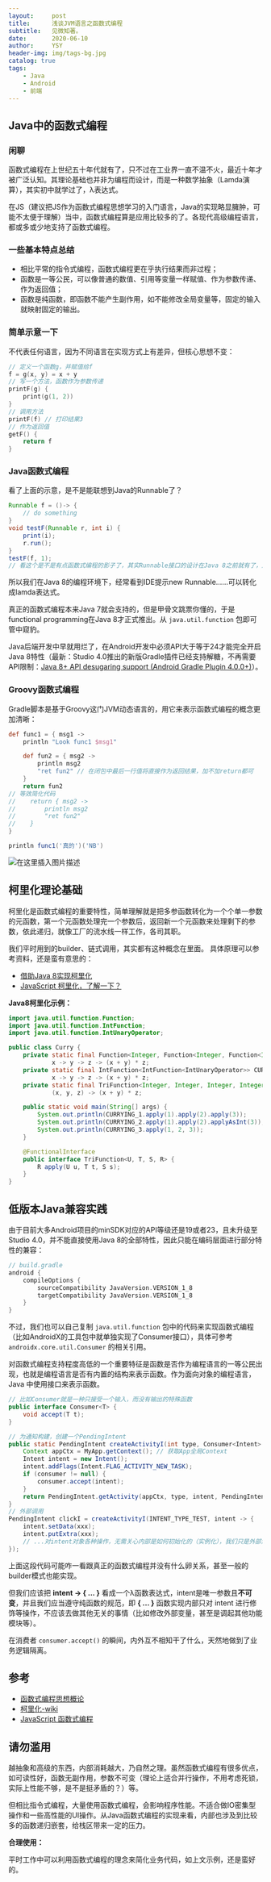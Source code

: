 ```yaml
---
layout:     post
title:      浅谈JVM语言之函数式编程
subtitle:   见微知著。
date:       2020-06-10
author:     YSY
header-img: img/tags-bg.jpg
catalog: true
tags:
    - Java
    - Android
    - 前端
---
```


## Java中的函数式编程

### 闲聊

函数式编程在上世纪五十年代就有了，只不过在工业界一直不温不火，最近十年才被广泛认知。其理论基础也并非为编程而设计，而是一种数学抽象（Lamda演算），其实初中就学过了，λ表达式。

在JS（建议把JS作为函数式编程思想学习的入门语言，Java的实现略显臃肿，可能不太便于理解）当中，函数式编程算是应用比较多的了。各现代高级编程语言，都或多或少地支持了函数式编程。

### 一些基本特点总结

- 相比平常的指令式编程，函数式编程更在乎执行结果而非过程；
- 函数是一等公民，可以像普通的数值、引用等变量一样赋值、作为参数传递、作为返回值；
- 函数是纯函数，即函数不能产生副作用，如不能修改全局变量等，固定的输入就映射固定的输出。

### 简单示意一下

不代表任何语言，因为不同语言在实现方式上有差异，但核心思想不变：

```c
// 定义一个函数g，并赋值给f
f = g(x, y) = x + y
// 写一个方法，函数作为参数传递
printF(g) {
    print(g(1, 2))
}
// 调用方法
printF(f) // 打印结果3
// 作为返回值
getF() {
    return f
}
```

### Java函数式编程

看了上面的示意，是不是能联想到Java的Runnable了？

```java
Runnable f = ()-> {
    // do something
}
void testF(Runnable r, int i) {
    print(i);
    r.run();
}
testF(f, 1);
// 看这个是不是有点函数式编程的影子了，其实Runnable接口的设计在Java 8之前就有了，还是很有远见的，在此可以把f看成一个无参无返回值的函数，也算是低配版的函数式编程嘛~
```

所以我们在Java 8的编程环境下，经常看到IDE提示new Runnable……可以转化成lamda表达式。

真正的函数式编程本来Java 7就会支持的，但是甲骨文跳票你懂的，于是functional programming在Java 8才正式推出。从 `java.util.function` 包即可管中窥豹。

Java后端开发中早就用烂了，在Android开发中必须API大于等于24才能完全开启Java 8特性（最新：Studio 4.0推出的新版Gradle插件已经支持解糖，不再需要API限制：[Java 8+ API desugaring support (Android Gradle Plugin 4.0.0+)](https://developer.android.com/studio/write/java8-support#library-desugaring)）。

### Groovy函数式编程

Gradle脚本是基于Groovy这门JVM动态语言的，用它来表示函数式编程的概念更加清晰：

```groovy
def func1 = { msg1 ->
    println "Look func1 $msg1"

    def fun2 = { msg2 ->
        println msg2
        "ret fun2" // 在闭包中最后一行值将直接作为返回结果，加不加return都可
    }
    return fun2
// 等效简化代码
//    return { msg2 ->
//        println msg2
//        "ret fun2"
//    }
}

println func1('真的')('NB')
```

![在这里插入图片描述](https://img-blog.csdnimg.cn/2020061010454618.png)

## 柯里化理论基础

柯里化是函数式编程的重要特性，简单理解就是把多参函数转化为一个个单一参数的元函数，第一个元函数处理完一个参数后，返回新一个元函数来处理剩下的参数，依此递归，就像工厂的流水线一样工作，各司其职。

我们平时用到的builder、链式调用，其实都有这种概念在里面。
具体原理可以参考资料，还是蛮有意思的：

- [借助Java 8实现柯里化](https://www.jianshu.com/p/c623b8b2aec8)
- [JavaScript 柯里化，了解一下？](https://juejin.im/post/5af13664f265da0ba266efcf)

**Java8柯里化示例：**

```java
import java.util.function.Function;
import java.util.function.IntFunction;
import java.util.function.IntUnaryOperator;

public class Curry {
    private static final Function<Integer, Function<Integer, Function<Integer, Integer>>> CURRYING_1 =
            x -> y -> z -> (x + y) * z;
    private static final IntFunction<IntFunction<IntUnaryOperator>> CURRYING_2 =
            x -> y -> z -> (x + y) * z;
    private static final TriFunction<Integer, Integer, Integer, Integer> CURRYING_3 =
            (x, y, z) -> (x + y) * z;

    public static void main(String[] args) {
        System.out.println(CURRYING_1.apply(1).apply(2).apply(3));
        System.out.println(CURRYING_2.apply(1).apply(2).applyAsInt(3));
        System.out.println(CURRYING_3.apply(1, 2, 3));
    }

    @FunctionalInterface
    public interface TriFunction<U, T, S, R> {
        R apply(U u, T t, S s);
    }
}
```

## 低版本Java兼容实践

由于目前大多Android项目的minSDK对应的API等级还是19或者23，且未升级至Studio 4.0，并不能直接使用Java 8的全部特性，因此只能在编码层面进行部分特性的兼容：

```groovy
// build.gradle
android {
    compileOptions {
        sourceCompatibility JavaVersion.VERSION_1_8
        targetCompatibility JavaVersion.VERSION_1_8
    }
}
```

不过，我们也可以自己复制 `java.util.function` 包中的代码来实现函数式编程（比如AndroidX的工具包中就单独实现了Consumer接口），具体可参考 `androidx.core.util.Consumer` 的相关引用。

对函数式编程支持程度高低的一个重要特征是函数是否作为编程语言的一等公民出现，也就是编程语言是否有内置的结构来表示函数。作为面向对象的编程语言，Java 中使用接口来表示函数。

```java
// 比如Consumer就是一种只接受一个输入，而没有输出的特殊函数
public interface Consumer<T> {
    void accept(T t);
}

// 为通知构建，创建一个PendingIntent
public static PendingIntent createActivityI(int type, Consumer<Intent> consumer) {
    Context appCtx = MyApp.getContext(); // 获取App全局Context
    Intent intent = new Intent();
    intent.addFlags(Intent.FLAG_ACTIVITY_NEW_TASK);
    if (consumer != null) {
        consumer.accept(intent);
    }
    return PendingIntent.getActivity(appCtx, type, intent, PendingIntent.FLAG_UPDATE_CURRENT);
}
// 外部调用
PendingIntent clickI = createActivityI(INTENT_TYPE_TEST, intent -> {
    intent.setData(xxx);
    intent.putExtra(xxx);
    // ...对intent对象各种操作，无需关心内部是如何初始化的（实例化），我们只是外部消费者（consumer）
});
```

上面这段代码可能咋一看跟真正的函数式编程并没有什么卵关系，甚至一般的builder模式也能实现。

但我们应该把 **intent -> { ... }** 看成一个λ函数表达式，intent是唯一参数且**不可变**，并且我们应当遵守纯函数的规范，即 **{ ... }** 函数实现内部只对 intent 进行修饰等操作，不应该去做其他无关的事情（比如修改外部变量，甚至是调起其他功能模块等）。

在消费者 `consumer.accept()` 的瞬间，内外互不相知干了什么，天然地做到了业务逻辑隔离。

## 参考

- [函数式编程思想概论](https://www.ibm.com/developerworks/cn/java/j-understanding-functional-programming-1)
- [柯里化-wiki](https://zh.wikipedia.org/wiki/柯里化)
- [JavaScript 函数式编程](https://juejin.im/post/5b4ac0d0f265da0fa959a785)

## 请勿滥用

越抽象和高级的东西，内部消耗越大，乃自然之理。虽然函数式编程有很多优点，如可读性好，函数无副作用，参数不可变（理论上适合并行操作，不用考虑死锁，实际上性能不够，是不是挺矛盾的？）等。

但相比指令式编程，大量使用函数式编程，会影响程序性能。不适合做IO密集型操作和一些高性能的UI操作。从Java函数式编程的实现来看，内部也涉及到比较多的函数递归嵌套，给栈区带来一定的压力。

**合理使用：**

平时工作中可以利用函数式编程的理念来简化业务代码，如上文示例，还是蛮好的。
